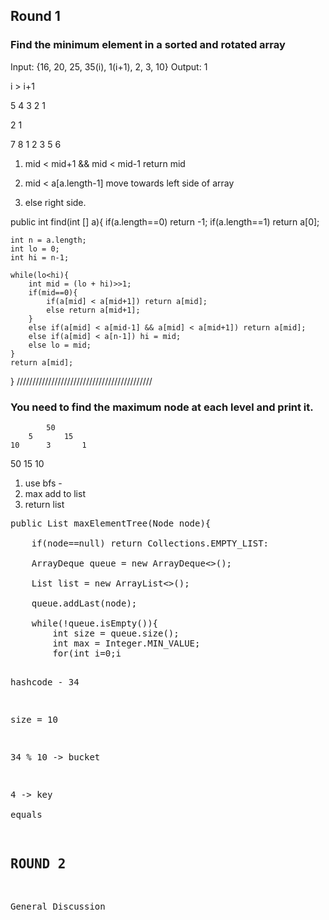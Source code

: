 ## Round 1
### Find the minimum element in a sorted and rotated array

Input: {16, 20, 25, 35(i), 1(i+1), 2, 3, 10}
Output: 1

i > i+1


5 4 3 2 1


2 1

7 8 1 2 3 5 6


1. mid < mid+1 && mid < mid-1 return mid

2. mid < a[a.length-1] move towards left side of array

3. else right side.


public int find(int [] a){
	if(a.length==0) return -1;
	if(a.length==1) return a[0]; 

	int n = a.length;
	int lo = 0;
	int hi = n-1;

	while(lo<hi){
		int mid = (lo + hi)>>1;
		if(mid==0){
			if(a[mid] < a[mid+1]) return a[mid];
			else return a[mid+1];
		}
		else if(a[mid] < a[mid-1] && a[mid] < a[mid+1]) return a[mid];
		else if(a[mid] < a[n-1]) hi = mid;
		else lo = mid;
	}
	return a[mid];
}
///////////////////////////////////////////

### You need to find the maximum node at each level and print it.


			50
		5       15    
	10		3		1	


50
15
10

1. use bfs -
2. max add to list
3. return list

<pre>
public List<Integer> maxElementTree(Node node){

	if(node==null) return Collections.EMPTY_LIST:

	ArrayDeque<Node> queue = new ArrayDeque<>();

	List<Integer> list = new ArrayList<>();

	queue.addLast(node);

	while(!queue.isEmpty()){
		int size = queue.size();
		int max = Integer.MIN_VALUE;
		for(int i=0;i<size;i++){
			Node parent = queue.removeFirst();
			max = Math.max(parent.val,max);
			if(parent.left!=null) queue.addLast(parent.left);
			if(parent.right!=null) queue.addLast(parent.right);
		}
		list.add(max);
	}
	return list;
}
</pre>


hashcode - 34 

size = 10

34 % 10 -> bucket

4 -> key  
equals

## ROUND 2

General Discussion
